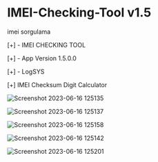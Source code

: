 # IMEI-Checking-Tool v1.5
imei sorgulama


[+] - IMEI CHECKING TOOL

[+] - App Version 1.5.0.0

[+] - LogSYS

[+] IMEI Checksum Digit Calculator

![Screenshot 2023-06-16 125135](https://github.com/abboodan/IMEI-Checking-Tool/assets/33934739/4744e4b0-d4f7-45d6-85f5-609be21aa3cc)

![Screenshot 2023-06-16 125137](https://github.com/abboodan/IMEI-Checking-Tool/assets/33934739/9b4c293a-e41d-44eb-b37f-6d9618d5a2dc)

![Screenshot 2023-06-16 125158](https://github.com/abboodan/IMEI-Checking-Tool/assets/33934739/5787f3f7-6a85-4410-8327-0193eeb94cf8)

![Screenshot 2023-06-16 125142](https://github.com/abboodan/IMEI-Checking-Tool/assets/33934739/1702022a-4465-43e0-8a1d-24966e7d0aa1)

![Screenshot 2023-06-16 125201](https://github.com/abboodan/IMEI-Checking-Tool/assets/33934739/b20e9155-ba55-4b28-9be1-1ce9a7f78b72)
